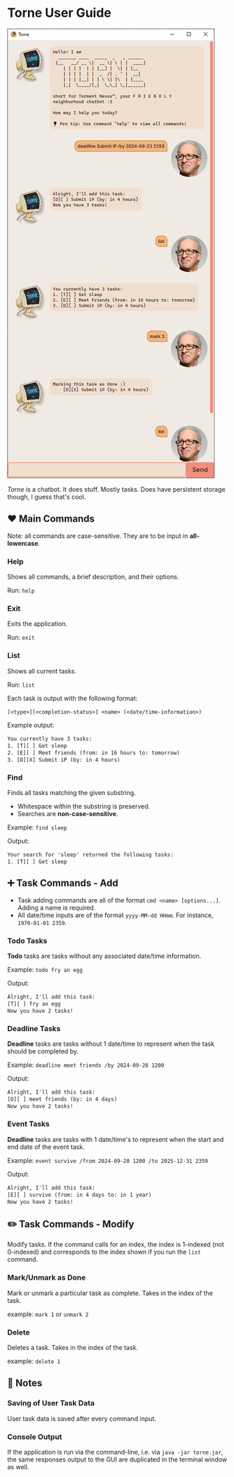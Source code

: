 # Torne User Guide

![Screenshot of Ui](Ui.png)

_Torne_ is a chatbot. It does stuff. Mostly tasks. Does have persistent storage though, I guess that's cool.

## :hearts: Main Commands

Note: all commands are case-sensitive. They are to be input in **all-lowercase**.

### Help

Shows all commands, a brief description, and their options.

Run: `help`

### Exit

Exits the application.

Run: `exit`

### List

Shows all current tasks.

Run: `list`

Each task is output with the following format:

```plain
[<type>][<completion-status>] <name> (<date/time-information>)
```

Example output:

```plain
You currently have 3 tasks:
1. [T][ ] Get sleep
2. [E][ ] Meet friends (from: in 16 hours to: tomorrow)
3. [D][X] Submit iP (by: in 4 hours)
```

### Find

Finds all tasks matching the given substring.

- Whitespace within the substring is preserved.
- Searches are **non-case-sensitive**.

Example: `find sleep`

Output:

```plain
Your search for 'sleep' returned the following tasks:
1. [T][ ] Get sleep
```

## :heavy_plus_sign: Task Commands - Add

- Task adding commands are all of the format `cmd <name> [options...]`. Adding a name is required.
- All date/time inputs are of the format `yyyy-MM-dd HHmm`. For instance, `1970-01-01 2359`.

### Todo Tasks

**Todo** tasks are tasks without any associated date/time information.

Example: `todo fry an egg`

Output:

```plain
Alright, I'll add this task:
[T][ ] fry an egg
Now you have 2 tasks!
```

### Deadline Tasks

**Deadline** tasks are tasks without 1 date/time to represent when the task should be completed by.

Example: `deadline meet friends /by 2024-09-28 1200`

Output:

```plain
Alright, I'll add this task:
[D][ ] meet friends (by: in 4 days)
Now you have 2 tasks!
```

### Event Tasks

**Deadline** tasks are tasks with 1 date/time's to represent when the start and end date of the event task.

Example: `event survive /from 2024-09-28 1200 /to 2025-12-31 2359`

Output:

```plain
Alright, I'll add this task:
[E][ ] survive (from: in 4 days to: in 1 year)
Now you have 2 tasks!
```

## :pencil2: Task Commands - Modify

Modify tasks. If the command calls for an index, the index is 1-indexed (not 0-indexed) and corresponds to the index
shown if you run the `list` command.

### Mark/Unmark as Done

Mark or unmark a particular task as complete. Takes in the index of the task.

example: `mark 1` or `unmark 2`

### Delete

Deletes a task. Takes in the index of the task.

example: `delete 1`

## :newspaper: Notes

### Saving of User Task Data

User task data is saved after every command input.

### Console Output

If the application is run via the command-line, i.e. via `java -jar torne.jar`, the same responses output to the GUI are
duplicated in the terminal window as well.
